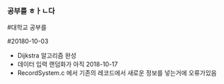 ### 공부를 ㅎㅏㄴ다
#대학교 공부를

#20180-10-03
- Dijkstra 알고리즘 완성
- 데이터 입력 랜덤화가 아직 
2018-10-17
 - RecordSystem.c 에서 기존의 레코드에서 새로운 정보를 넣는거에 오류가있음
